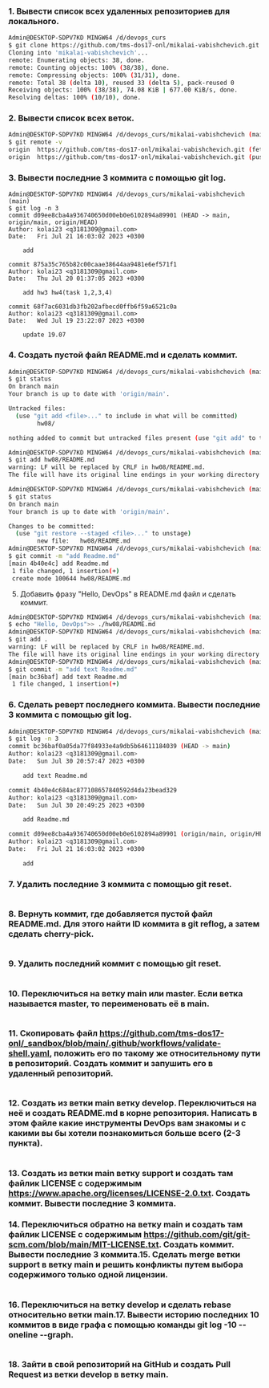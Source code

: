 ### 1. Вывести список всех удаленных репозиториев для локального.
```bash
Admin@DESKTOP-SDPV7KD MINGW64 /d/devops_curs
$ git clone https://github.com/tms-dos17-onl/mikalai-vabishchevich.git
Cloning into 'mikalai-vabishchevich'...
remote: Enumerating objects: 38, done.
remote: Counting objects: 100% (38/38), done.
remote: Compressing objects: 100% (31/31), done.
remote: Total 38 (delta 10), reused 33 (delta 5), pack-reused 0
Receiving objects: 100% (38/38), 74.08 KiB | 677.00 KiB/s, done.
Resolving deltas: 100% (10/10), done.
```
### 2. Вывести список всех веток.
```bash
Admin@DESKTOP-SDPV7KD MINGW64 /d/devops_curs/mikalai-vabishchevich (main)
$ git remote -v
origin  https://github.com/tms-dos17-onl/mikalai-vabishchevich.git (fetch)
origin  https://github.com/tms-dos17-onl/mikalai-vabishchevich.git (push)
```
### 3. Вывести последниe 3 коммитa с помощью git log.
```
Admin@DESKTOP-SDPV7KD MINGW64 /d/devops_curs/mikalai-vabishchevich (main)
$ git log -n 3
commit d09ee8cba4a936740650d00eb0e6102894a89901 (HEAD -> main, origin/main, origin/HEAD)
Author: kolai23 <q3181309@gmail.com>
Date:   Fri Jul 21 16:03:02 2023 +0300

    add

commit 875a35c765b82c00caae38644aa9481e6ef571f1
Author: kolai23 <q3181309@gmail.com>
Date:   Thu Jul 20 01:37:05 2023 +0300

    add hw3 hw4(task 1,2,3,4)

commit 68f7ac6031db3fb202afbecd0ffb6f59a6521c0a
Author: kolai23 <q3181309@gmail.com>
Date:   Wed Jul 19 23:22:07 2023 +0300

    update 19.07
```
### 4. Создать пустой файл README.md и сделать коммит.
```bash
Admin@DESKTOP-SDPV7KD MINGW64 /d/devops_curs/mikalai-vabishchevich (main)
$ git status
On branch main
Your branch is up to date with 'origin/main'.

Untracked files:
  (use "git add <file>..." to include in what will be committed)
        hw08/

nothing added to commit but untracked files present (use "git add" to track)

Admin@DESKTOP-SDPV7KD MINGW64 /d/devops_curs/mikalai-vabishchevich (main)
$ git add hw08/README.md
warning: LF will be replaced by CRLF in hw08/README.md.
The file will have its original line endings in your working directory

Admin@DESKTOP-SDPV7KD MINGW64 /d/devops_curs/mikalai-vabishchevich (main)
$ git status
On branch main
Your branch is up to date with 'origin/main'.

Changes to be committed:
  (use "git restore --staged <file>..." to unstage)
        new file:   hw08/README.md
Admin@DESKTOP-SDPV7KD MINGW64 /d/devops_curs/mikalai-vabishchevich (main)
$ git commit -m "add Readme.md"
[main 4b40e4c] add Readme.md
 1 file changed, 1 insertion(+)
 create mode 100644 hw08/README.md
```
5. Добавить фразу "Hello, DevOps" в README.md файл и сделать коммит.
```bash
Admin@DESKTOP-SDPV7KD MINGW64 /d/devops_curs/mikalai-vabishchevich (main)
$ echo "Hello, DevOps">> ./hw08/README.md
Admin@DESKTOP-SDPV7KD MINGW64 /d/devops_curs/mikalai-vabishchevich (main)
$ git add .
warning: LF will be replaced by CRLF in hw08/README.md.
The file will have its original line endings in your working directory
Admin@DESKTOP-SDPV7KD MINGW64 /d/devops_curs/mikalai-vabishchevich (main)
$ git commit -m "add text Readme.md"
[main bc36baf] add text Readme.md
 1 file changed, 1 insertion(+)
```
### 6. Сделать реверт последнего коммита. Вывести последниe 3 коммитa с помощью git log.
```bash
Admin@DESKTOP-SDPV7KD MINGW64 /d/devops_curs/mikalai-vabishchevich (main)
$ git log -n 3
commit bc36baf0a05da77f84933e4a9db5b64611184039 (HEAD -> main)
Author: kolai23 <q3181309@gmail.com>
Date:   Sun Jul 30 20:57:47 2023 +0300

    add text Readme.md

commit 4b40e4c684ac877108657840592d4da23bead329
Author: kolai23 <q3181309@gmail.com>
Date:   Sun Jul 30 20:49:25 2023 +0300

    add Readme.md

commit d09ee8cba4a936740650d00eb0e6102894a89901 (origin/main, origin/HEAD)
Author: kolai23 <q3181309@gmail.com>
Date:   Fri Jul 21 16:03:02 2023 +0300

    add
```
### 7. Удалить последние 3 коммита с помощью git reset.
```bash

```
### 8. Вернуть коммит, где добавляется пустой файл README.md. Для этого найти ID коммита в git reflog, а затем сделать cherry-pick.
```bash

```
### 9. Удалить последний коммит с помощью git reset.
```bash

```
### 10. Переключиться на ветку main или master. Если ветка называется master, то переименовать её в main.
```bash

```
### 11. Скопировать файл https://github.com/tms-dos17-onl/_sandbox/blob/main/.github/workflows/validate-shell.yaml, положить его по такому же относительному пути в репозиторий. Создать коммит и запушить его в удаленный репозиторий.
```bash

```
### 12. Создать из ветки main ветку develop. Переключиться на неё и создать README.md в корне репозитория. Написать в этом файле какие инструменты DevOps вам знакомы и с какими вы бы хотели познакомиться больше всего (2-3 пункта).
```bash

```
### 13. Создать из ветки main ветку support и создать там файлик LICENSE с содержимым https://www.apache.org/licenses/LICENSE-2.0.txt. Создать коммит. Вывести последниe 3 коммитa.

### 14. Переключиться обратно на ветку main и создать там файлик LICENSE с содержимым https://github.com/git/git-scm.com/blob/main/MIT-LICENSE.txt. Создать коммит. Вывести последниe 3 коммитa.15. Сделать merge ветки support в ветку main и решить конфликты путем выбора содержимого только одной лицензии.
```bash

```
### 16. Переключиться на ветку develop и сделать rebase относительно ветки main.17. Вывести историю последних 10 коммитов в виде графа с помощью команды git log -10 --oneline --graph.
```bash

```
### 18. Зайти в свой репозиторий на GitHub и создать Pull Request из ветки develop в ветку main.
```bash

```

